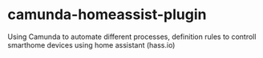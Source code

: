 # camunda-homeassist-plugin
Using Camunda to automate different processes, definition rules to controll smarthome devices using home assistant (hass.io)
